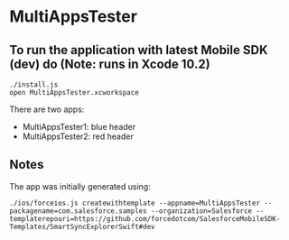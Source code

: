 # MultiAppsTester

## To run the application with latest Mobile SDK (dev) do (Note: runs in Xcode 10.2)
``` shell
./install.js
open MultiAppsTester.xcworkspace
```

There are two apps:
* MultiAppsTester1: blue header
* MultiAppsTester2: red header

## Notes
The app was initially generated using:
```shell
./ios/forceios.js createwithtemplate --appname=MultiAppsTester --packagename=com.salesforce.samples --organization=Salesforce --templaterepouri=https://github.com/forcedotcom/SalesforceMobileSDK-Templates/SmartSyncExplorerSwift#dev
```

